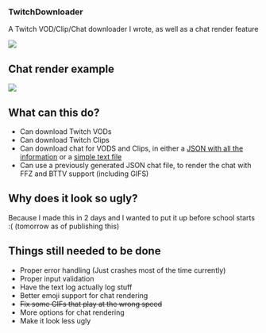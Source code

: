 ### TwitchDownloader
A Twitch VOD/Clip/Chat downloader I wrote, as well as a chat render feature

![](https://i.imgur.com/XXnLKyT.gif)

## Chat render example
![](https://i.imgur.com/OhS6XAU.gif)

## What can this do?
- Can download Twitch VODs
- Can download Twitch Clips
- Can download chat for VODS and Clips, in either a [JSON with all the information](https://pastebin.com/raw/YDgRe6X4) or a [simple text file](https://pastebin.com/raw/016azeQX)
- Can use a previously generated JSON chat file, to render the chat with FFZ and BTTV support (including GIFS)

## Why does it look so ugly?
Because I made this in 2 days and I wanted to put it up before school starts :( (tomorrow as of publishing this)

## Things still needed to be done
- Proper error handling (Just crashes most of the time currently)
- Proper input validation
- Have the text log actually log stuff
- Better emoji support for chat rendering
- ~~Fix some GIFs that play at the wrong speed~~
- More options for chat rendering
- Make it look less ugly
